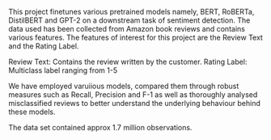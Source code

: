 This project finetunes various pretrained models namely, BERT, RoBERTa, DistilBERT and GPT-2 on a downstream task of sentiment detection. The data used has been collected from Amazon book reviews and contains various features.
The features of interest for this project are the Review Text and the Rating Label. 

Review Text: Contains the review written by the customer. 
Rating Label: Multiclass label ranging from 1-5

We have employed varuiious models, compared them through robust measures such as Recall, Precision and F-1 as well as thoroughly analysed misclassified reviews to better understand the underlying behaviour behind these models. 

The data set contained approx 1.7 million observations. 
